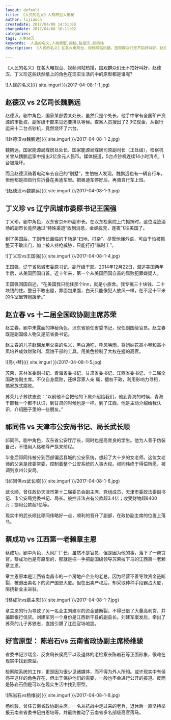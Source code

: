 ```yaml
---
layout: default
title: 《人民的名义》人物原型大揭秘
author: lijiaocn
createdate: 2017/04/08 14:51:08
changedate: 2017/04/08 16:11:02
categories:
tags: 人生经历
keywords:  人民的名义,人物原型,揭秘,赵德汉,祁同伟
description: 《人民的名义》在各大电视台、视频网站热播，围观群众们无不拍好叫好，赵德汉、丁义珍这些跃然纸上的角色在现实生活的中的原型都是谁呢?

---
```


《人民的名义》在各大电视台、视频网站热播，围观群众们无不拍好叫好，赵德汉、丁义珍这些跃然纸上的角色在现实生活的中的原型都是谁呢?

![人民的名义]({{ site.imgurl }}/2017-04-08-1-1.jpg)

## 赵德汉 vs 2亿司长魏鹏远

赵德汉，剧中角色，国家某部委某处长，虽然只是个处长，他手中掌有全国矿产资源的审批权，副省级干部来见还要排队等候。查案人员搜出了2.3亿现金，从银行运来十二台点钞机，竟然烧坏了六台。

![赵德汉vs魏鹏远]({{ site.imgurl }}/2017-04-08-1-2.jpg)

魏鹏远，国家能源局煤炭处处长、国家能源局煤炭司原副司长（正处级），检察机关曾从魏鹏远家中搜出2亿余元人民币。媒体报道，5台点钞机连续14小时清点，1台被烧坏。

而且赵德汉骑着电动车去自己的“别墅”，生怕被人发现。魏鹏远也有一辆自行车，但他都是把自行车折叠在奥迪车里。把奥迪车停好后，再骑自行车上班。

![赵德汉vs魏鹏远]({{ site.imgurl }}/2017-04-08-1-3.jpg)

## 丁义珍 vs 辽宁凤城市委原书记王国强

丁义珍，剧中角色，汉东省京州市副市长。在汉东检察院上门抓捕时，这位混迹酒场的副市长竟然通过“特殊渠道”收到消息，金蝉脱壳，连夜飞往美国了。

到了美国后，丁副市长面临的下场是“扫地、打杂”。尽管他懂外语，可由于怕被抓整天不敢出门，加上被人持枪威胁，只能打打“临时工”。

![丁义珍vs王国强]({{ site.imgurl }}/2017-04-08-1-4.jpg)

王国强，辽宁省凤城市委原书记、副厅级干部。2014年12月22日，潜逃美国两年半后，从美国回国自首。近十年来，第一个从美国回国自首的腐败犯罪嫌疑人。

王国强回国自述，“在美国我只能住那个inn，就是小旅舍。我专挑三十块钱、二十块钱的住。整日不敢出屋，靠面包果腹，白天只能像犯人放风一样，在不足十平米的斗室里转圈踱步。”

## 赵立春  vs 十二届全国政协副主席苏荣

赵立春，剧中未露面的神秘角色，汉东省前任省委书记，现任副国级官员。赵立春既是副国级人物又是前省委书记。

赵立春的儿子赵瑞龙用父亲的名义，黑白通吃，呼风唤雨。将姐妹花高小琴和高小凤培养成敛财聚利、腐蚀干部的工具。用美色控制了大权在握的高官。

![高小琴]({{ site.imgurl }}/2017-04-08-1-5.jpg)

苏荣，吉林省委副书记、青海省委书记、甘肃省委书记、江西省委书记、十二届全国政协副主席。不仅自身腐败，还纵容家人亲 属，擅权干政，利用影响力寻租，搞家族式腐败。

苏荣儿子苏铁志说：“以前他不会把他的下属介绍给我们，他到青海的时候，青海干部我一个都不认识，到甘肃的时候也是一样。到了江西，他是主动介绍给我认识，介绍圈子里的一些朋友。”

## 祁同伟 vs 天津市公安局书记、局长武长顺

祁同伟，剧中角色，汉东省公安厅厅长，同时也是高育良的学生。他为人善于伪装自己，不惜用人格和尊严换来前程。

毕业后祁同伟被分到西部偏远县城的公安系统，想起了大十岁的女老师。这位女老师的父亲是政委常委，控制着整个公安系统的人事大权。祁同伟终于得偿所愿，被调到京州公安局。

![祁同伟vs武长顺]({{ site.imgurl }}/2017-04-08-1-6.jpg)

武长顺，曾任政协天津市第十二届委员会副主席、党组成员，天津市委政法委副书记、市公安局党委书记、局长。被控非法占有公款超3.4亿；收受财物超8400万；挪用公款超1亿等。

现实中的武长顺比祁同伟略好一点，顺利的晋升了副部，在政协副主席的位置上落马。

## 蔡成功 vs 江西第一老赖章主恩

蔡成功，剧中角色，大风厂厂长，虽然不是官员，但是因为他的事，落下了一帮贪官。蔡成功也是有原型的，那就是把一手把副国级领导苏荣拉下马的江西第一老赖章主恩。

章主恩原本是江西省南昌市的一个房地产企业的老总，因为经营不善导致资金链断裂，被迫出卖名下的资产国恩大厦。但在出卖产权后，却采取种种手段霸占大厦，阻挠新业主进驻。

![蔡成功vs章主恩]({{ site.imgurl }}/2017-04-08-1-7.jpg)

章主恩的行为导致了另一名业主刘建军的资金链断裂，不得已借了大量高利贷，并骗取银行信贷。刘建军另一个身份是江西新干县的副县长。刘建军案发后，牵出了苏荣的儿子苏铁志，直接引爆了江西官场地震。

## 好官原型： 陈岩石vs 云南省政协副主席杨维骏

省委书记沙瑞金、反贪局长侯亮平以及退休的老检察长陈岩石等正面形象，很难在现实中找到原型。

检察院系统的工作，更是因为很少见诸媒体，而不得为外人所知。或许现实中有侯亮平这样的角色存在，但出于保护他们的需要，一般也不会进行公开的报道。反而是陈岩石倒是可以在现实生活中找到原型。

![陈岩石vs杨维骏]({{ site.imgurl }}/2017-04-08-1-8.jpg)

杨维骏，曾任云南省政协副主席。一名从抗战中走过来的老兵，退休后一直坚持举报云南省省委书记白恩培等，并最终推动了云南省多名部级高官落马。
